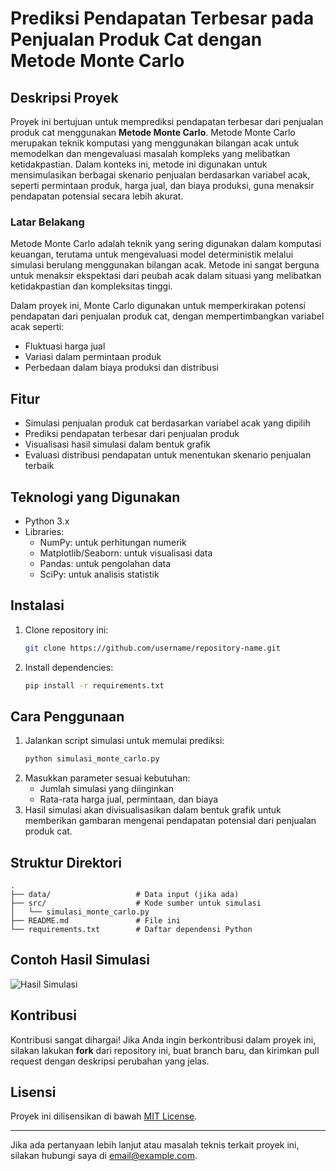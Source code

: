 # Prediksi Pendapatan Terbesar pada Penjualan Produk Cat dengan Metode Monte Carlo

## Deskripsi Proyek
Proyek ini bertujuan untuk memprediksi pendapatan terbesar dari penjualan produk cat menggunakan **Metode Monte Carlo**. Metode Monte Carlo merupakan teknik komputasi yang menggunakan bilangan acak untuk memodelkan dan mengevaluasi masalah kompleks yang melibatkan ketidakpastian. Dalam konteks ini, metode ini digunakan untuk mensimulasikan berbagai skenario penjualan berdasarkan variabel acak, seperti permintaan produk, harga jual, dan biaya produksi, guna menaksir pendapatan potensial secara lebih akurat.

### Latar Belakang
Metode Monte Carlo adalah teknik yang sering digunakan dalam komputasi keuangan, terutama untuk mengevaluasi model deterministik melalui simulasi berulang menggunakan bilangan acak. Metode ini sangat berguna untuk menaksir ekspektasi dari peubah acak dalam situasi yang melibatkan ketidakpastian dan kompleksitas tinggi.

Dalam proyek ini, Monte Carlo digunakan untuk memperkirakan potensi pendapatan dari penjualan produk cat, dengan mempertimbangkan variabel acak seperti:
- Fluktuasi harga jual
- Variasi dalam permintaan produk
- Perbedaan dalam biaya produksi dan distribusi

## Fitur
- Simulasi penjualan produk cat berdasarkan variabel acak yang dipilih
- Prediksi pendapatan terbesar dari penjualan produk
- Visualisasi hasil simulasi dalam bentuk grafik
- Evaluasi distribusi pendapatan untuk menentukan skenario penjualan terbaik

## Teknologi yang Digunakan
- Python 3.x
- Libraries:
  - NumPy: untuk perhitungan numerik
  - Matplotlib/Seaborn: untuk visualisasi data
  - Pandas: untuk pengolahan data
  - SciPy: untuk analisis statistik

## Instalasi
1. Clone repository ini:
   ```bash
   git clone https://github.com/username/repository-name.git
   ```
2. Install dependencies:
   ```bash
   pip install -r requirements.txt
   ```

## Cara Penggunaan
1. Jalankan script simulasi untuk memulai prediksi:
   ```bash
   python simulasi_monte_carlo.py
   ```
2. Masukkan parameter sesuai kebutuhan:
   - Jumlah simulasi yang diinginkan
   - Rata-rata harga jual, permintaan, dan biaya
3. Hasil simulasi akan divisualisasikan dalam bentuk grafik untuk memberikan gambaran mengenai pendapatan potensial dari penjualan produk cat.

## Struktur Direktori
```
.
├── data/                   # Data input (jika ada)
├── src/                    # Kode sumber untuk simulasi
│   └── simulasi_monte_carlo.py
├── README.md               # File ini
└── requirements.txt        # Daftar dependensi Python
```

## Contoh Hasil Simulasi
![Hasil Simulasi](path/to/simulation_result.png)

## Kontribusi
Kontribusi sangat dihargai! Jika Anda ingin berkontribusi dalam proyek ini, silakan lakukan **fork** dari repository ini, buat branch baru, dan kirimkan pull request dengan deskripsi perubahan yang jelas.

## Lisensi
Proyek ini dilisensikan di bawah [MIT License](LICENSE).

---

Jika ada pertanyaan lebih lanjut atau masalah teknis terkait proyek ini, silakan hubungi saya di [email@example.com](mailto:email@example.com).
